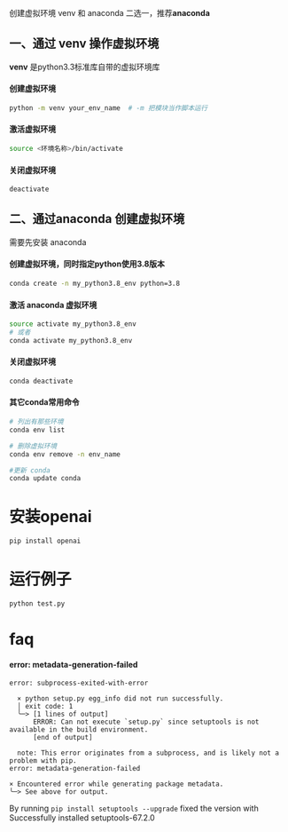 创建虚拟环境 venv 和 anaconda 二选一，推荐**anaconda**
## 一、通过 venv 操作虚拟环境
 **venv** 是python3.3标准库自带的虚拟环境库
 
#### 创建虚拟环境
 ```bash
 python -m venv your_env_name  # -m 把模块当作脚本运行
 ```
#### 激活虚拟环境
```bash
source <环境名称>/bin/activate
```
#### 关闭虚拟环境
```bash
deactivate
```

## 二、通过anaconda 创建虚拟环境
需要先安装 anaconda
#### 创建虚拟环境，同时指定python使用3.8版本
```bash
conda create -n my_python3.8_env python=3.8
```
#### 激活 anaconda 虚拟环境
```bash
source activate my_python3.8_env 
# 或者
conda activate my_python3.8_env 
```
#### 关闭虚拟环境
```bash
conda deactivate
```
#### 其它conda常用命令
```bash
# 列出有那些环境
conda env list

# 删除虚拟环境
conda env remove -n env_name

#更新 conda
conda update conda
```

# 安装openai
```bash
pip install openai
```

# 运行例子
```python
python test.py
```


# faq

#### error: metadata-generation-failed
````
error: subprocess-exited-with-error

  × python setup.py egg_info did not run successfully.
  │ exit code: 1
  ╰─> [1 lines of output]
      ERROR: Can not execute `setup.py` since setuptools is not available in the build environment.
      [end of output]

  note: This error originates from a subprocess, and is likely not a problem with pip.
error: metadata-generation-failed

× Encountered error while generating package metadata.
╰─> See above for output.
````
By running `pip install setuptools --upgrade` fixed the version with Successfully installed setuptools-67.2.0